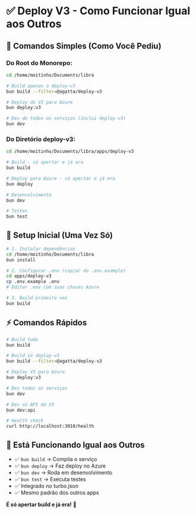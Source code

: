 # ✅ Deploy V3 - Como Funcionar Igual aos Outros

## 🚀 **Comandos Simples (Como Você Pediu)**

### **Do Root do Monorepo:**
```bash
cd /home/moitinho/Documents/libra

# Build apenas o deploy-v3
bun build --filter=@agatta/deploy-v3

# Deploy do V3 para Azure
bun deploy:v3

# Dev de todos os serviços (inclui deploy-v3)
bun dev
```

### **Do Diretório deploy-v3:**
```bash
cd /home/moitinho/Documents/libra/apps/deploy-v3

# Build - só apertar e já era
bun build

# Deploy para Azure - só apertar e já era
bun deploy

# Desenvolvimento
bun dev

# Testes
bun test
```

## 🔧 **Setup Inicial (Uma Vez Só)**

```bash
# 1. Instalar dependências
cd /home/moitinho/Documents/libra
bun install

# 2. Configurar .env (copiar do .env.example)
cd apps/deploy-v3
cp .env.example .env
# Editar .env com suas chaves Azure

# 3. Build primeira vez
bun build
```

## ⚡ **Comandos Rápidos**

```bash
# Build tudo
bun build

# Build só deploy-v3
bun build --filter=@agatta/deploy-v3

# Deploy V3 para Azure
bun deploy:v3

# Dev todos os serviços
bun dev

# Dev só API do V3
bun dev:api

# Health check
curl http://localhost:3010/health
```

## 🎯 **Está Funcionando Igual aos Outros**

- ✅ `bun build` → Compila o serviço
- ✅ `bun deploy` → Faz deploy no Azure
- ✅ `bun dev` → Roda em desenvolvimento
- ✅ `bun test` → Executa testes
- ✅ Integrado no turbo.json
- ✅ Mesmo padrão dos outros apps

**É só apertar build e já era!** 🎉
